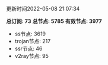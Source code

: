 更新时间2022-05-08 21:07:34

**总订阅: 73**
**总节点: 5785**
**有效节点: 3977**
- ss节点: 3619
- trojan节点: 217
- ssr节点: 46
- v2ray节点: 95
